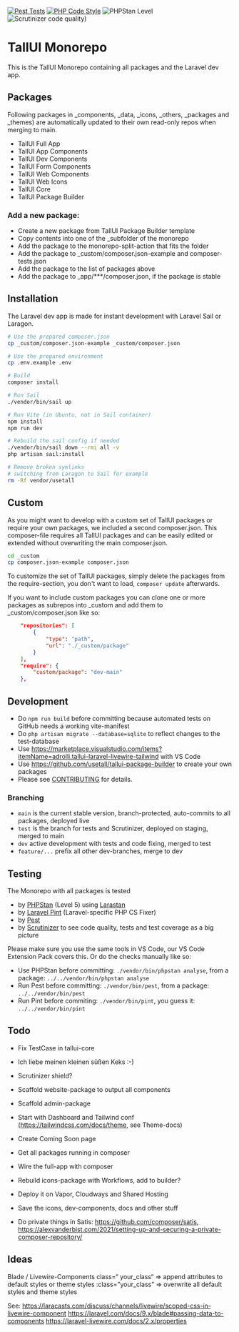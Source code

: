 [![Pest Tests](https://img.shields.io/github/workflow/status/usetall/tallui/run-tests?label=tests)](https://github.com/usetall/tallui-web-components/actions?query=workflow%3Arun-tests+branch%3Amain) [![PHP Code Style](https://img.shields.io/github/workflow/status/usetall/tallui/Fix%20PHP%20code%20style%20issues?label=code%20style)](https://github.com/usetall/tallui/actions?query=workflow%3A"Fix+PHP+code+style+issues"+branch%3Amain) ![PHPStan Level](https://img.shields.io/badge/PHPStan-level%205-green) ![Scrutinizer code quality)](https://img.shields.io/scrutinizer/quality/g/usetall/tallui/test)



# TallUI Monorepo

This is the TallUI Monorepo containing all packages and the Laravel dev app.


## Packages

Following packages in _components, _data, _icons, _others, _packages and _themes) are automatically updated to their own read-only repos when merging to main.

- TallUI Full App
- TallUI App Components
- TallUI Dev Components
- TallUI Form Components
- TallUI Web Components
- TallUI Web Icons
- TallUI Core
- TallUI Package Builder

### Add a new package:

- Create a new package from TallUI Package Builder template
- Copy contents into one of the _subfolder of the monorepo
- Add the package to the monorepo-split-action that fits the folder
- Add the package to _custom/composer.json-example and composer-tests.json
- Add the package to the list of packages above
- Add the package to _app/***/composer.json, if the package is stable


## Installation

The Laravel dev app is made for instant development with Laravel Sail or Laragon. 

```bash
# Use the prepared composer.json
cp _custom/composer.json-example _custom/composer.json

# Use the prepared environment
cp .env.example .env

# Build
composer install

# Run Sail
./vendor/bin/sail up

# Run Vite (in Ubuntu, not in Sail container)
npm install
npm run dev

# Rebuild the sail config if needed
./vendor/bin/sail down --rmi all -v
php artisan sail:install

# Remove broken symlinks 
# switching from Laragon to Sail for example
rm -Rf vendor/usetall
```


## Custom

As you might want to develop with a custom set of TallUI packages or require your own packages, we included a second composer.json. This composer-file requires all TallUI packages and can be easily edited or extended without overwriting the main composer.json.

```bash
cd _custom
cp composer.json-example composer.json
```

To customize the set of TallUI packages, simply delete the packages from the require-section, you don't want to load, ```composer update``` afterwards.

If you want to include custom packages you can clone one or more packages as subrepos into _custom and add them to _custom/composer.json like so:

```json
    "repositories": [
        {
            "type": "path",
            "url": "./_custom/package"
        }
    ],
    "require": {
        "custom/package": "dev-main"
    },
```


## Development

- Do `npm run build` before committing because automated tests on GitHub needs a working vite-manifest
- Do `php artisan migrate --database=sqlite` to reflect changes to the test-database
- Use https://marketplace.visualstudio.com/items?itemName=adrolli.tallui-laravel-livewire-tailwind with VS Code
- Use https://github.com/usetall/tallui-package-builder to create your own packages
- Please see [CONTRIBUTING](CONTRIBUTING.md) for details.


### Branching

- ```main``` is the current stable version, branch-protected, auto-commits to all packages, deployed live
- ```test``` is the branch for tests and Scrutinizer, deployed on staging, merged to main
- ```dev``` active development with tests and code fixing, merged to test
- ```feature/...``` prefix all other dev-branches, merge to dev


## Testing

The Monorepo with all packages is tested

- by [PHPStan](https://phpstan.org/) (Level 5) using [Larastan](https://github.com/nunomaduro/larastan)
- by [Laravel Pint](https://laravel.com/docs/pint) (Laravel-specific PHP CS Fixer)
- by [Pest](https://pestphp.com/) 
- by [Scrutinizer](https://scrutinizer-ci.com/g/usetall/tallui/) to see code quality, tests and test coverage as a big picture

Please make sure you use the same tools in VS Code, our VS Code Extension Pack covers this. Or do the checks manually like so:

- Use PHPStan before committing: ```./vendor/bin/phpstan analyse```, from a package: ```../../vendor/bin/phpstan analyse```
- Run Pest before committing: ```./vendor/bin/pest```, from a package: ```../../vendor/bin/pest```
- Run Pint before commiting: ```./vendor/bin/pint```, you guess it: ```../../vendor/bin/pint```


## Todo

- Fix TestCase in tallui-core
- Ich liebe meinen kleinen süßen Keks :-)
- Scrutinizer shield?


- Scaffold website-package to output all components
- Scaffold admin-package
- Start with Dashboard and Tailwind conf (https://tailwindcss.com/docs/theme, see Theme-docs)
- Create Coming Soon page
- Get all packages running in composer
- Wire the full-app with composer
- Rebuild icons-package with Workflows, add to builder?
- Deploy it on Vapor, Cloudways and Shared Hosting
- Save the icons, dev-components, docs and other stuff
- Do private things in Satis: https://github.com/composer/satis, https://alexvanderbist.com/2021/setting-up-and-securing-a-private-composer-repository/


## Ideas

Blade / Livewire-Components
class=“ your_class“ => append attributes to default styles or theme styles
:class=”your_class” => overwrite all default styles and theme styles

See:
https://laracasts.com/discuss/channels/livewire/scoped-css-in-livewire-component
https://laravel.com/docs/9.x/blade#passing-data-to-components
https://laravel-livewire.com/docs/2.x/properties
